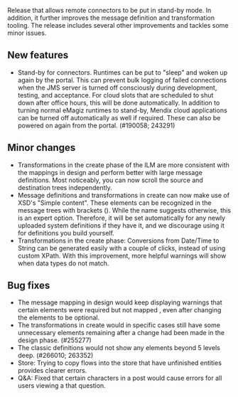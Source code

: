 Release that allows remote connectors to be put in stand-by mode. In addition, it further improves the message definition and transformation tooling. The release includes several other improvements and tackles some minor issues.
## New features
- Stand-by for connectors. Runtimes can be put to "sleep" and woken up again by the portal. This can prevent bulk logging of failed connections when the JMS server is turned off consciously during development, testing, and acceptance. For cloud slots that are scheduled to shut down after office hours, this will be done automatically. In addition to turning normal eMagiz runtimes to stand-by, Mendix cloud applications can be turned off automatically as well if required. These can also be powered on again from the portal. (#190058; 243291)
## Minor changes
- Transformations in the create phase of the ILM are more consistent with the mappings in design and perform better with large message definitions. Most noticeably, you can now scroll the source and destination trees independently.
- Message definitions and transformations in create can now make use of XSD's "Simple content". These elements can be recognized in the message trees with brackets (). While the name suggests otherwise, this is an expert option. Therefore, it will be set automatically for any newly uploaded system definitions if they have it, and we discourage using it for definitions you build yourself.
- Transformations in the create phase: Conversions from Date/Time to String can be generated easily with a couple of clicks, instead of using custom XPath. With this improvement, more helpful warnings will show when data types do not match.
## Bug fixes
- The message mapping in design would keep displaying warnings that certain elements were required but not mapped , even after changing the elements to be optional.
- The transformations in create would in specific cases still have some unnecessary elements remaining after a change had been made in the design phase. (#255277)
- The classic definitions would not show any elements beyond 5 levels deep. (#266010; 263352)
- Store: Trying to copy flows into the store that have unfinished entities provides clearer errors.
- Q&A: Fixed that certain characters in a post would cause errors for all users viewing a that question.
